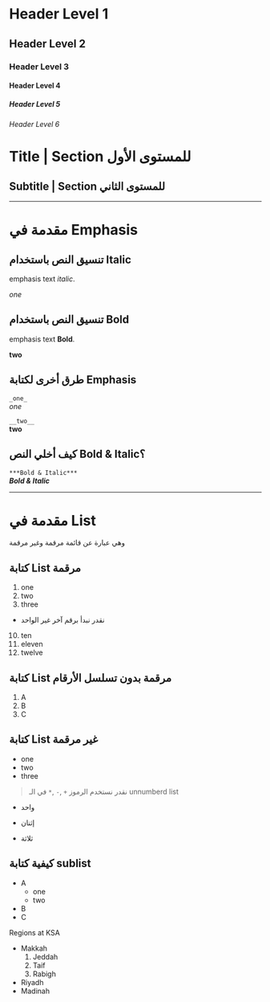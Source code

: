 # Header Level 1
## Header Level 2
### Header Level 3
#### Header Level 4
##### Header Level 5
###### Header Level 6

Title | Section للمستوى الأول
=
Subtitle | Section للمستوى الثاني
--

------------------------------------
# مقدمة في Emphasis
## تنسيق النص باستخدام Italic
emphasis text *italic*.

*one*

## تنسيق النص باستخدام Bold
emphasis text **Bold**.

**two**

## طرق أخرى لكتابة Emphasis
`_one_`\
_one_

`__two__`\
__two__

## كيف أخلي النص Bold & Italic؟
`***Bold & Italic***`\
***Bold & Italic***

------------------------------------

# مقدمة في List
وهي عبارة عن قائمة مرقمة وغير مرقمة

## كتابة List مرقمة
1. one
2. two
3. three

- نقدر نبدأ برقم آخر غير الواحد
10. ten
11. eleven
12. twelve

## كتابة List مرقمة بدون تسلسل الأرقام
1. A
7. B
9. C

## كتابة List غير مرقمة
- one
- two
- three


> نقدر نستخدم الرموز `+` ,`-` ,`*` في الـ unnumberd list

+ واحد
* إثنان
- ثلاثة

## كيفية كتابة sublist
- A
  - one
  - two
- B
- C

Regions at KSA
- Makkah
  1. Jeddah
  2. Taif
  3. Rabigh
- Riyadh
- Madinah

